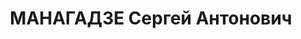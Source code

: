 ---
title: МАНАГАДЗЕ Сергей Антонович
description: "Род. в 1903, грузин. Род занятий: бывший инструктор Аджарского обкома\
  \ КП(б) Гр. \n  Осужден Тройкой при НКВД ГССР 10.11.1937. Мера наказания: расстрел\
  \ с конфискацией личного имущества. Дата расстрела: 15.11.1937"
---